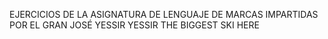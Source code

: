 EJERCICIOS DE LA ASIGNATURA DE LENGUAJE DE MARCAS IMPARTIDAS POR EL GRAN JOSÉ YESSIR YESSIR THE BIGGEST SKI HERE 
